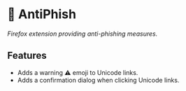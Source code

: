# 🎣 AntiPhish

*Firefox extension providing anti-phishing measures.*

## Features

* Adds a warning ⚠️ emoji to Unicode links.
* Adds a confirmation dialog when clicking Unicode links.
